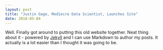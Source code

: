 ```yaml
---
layout: post
title: "Justin Gage, Mediocre Data Scientist, Launches Site"
date: 2018-05-04
---
```


Well. Finally got around to putting this old website together. Neat thing about it - powered by [Jekyll](http://jekyllrb.com) and I can use Markdown to author my posts. It actually is a lot easier than I thought it was going to be.
